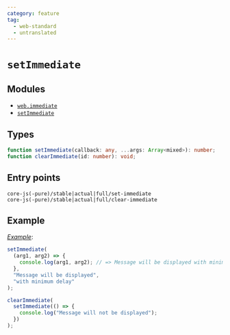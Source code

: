 ```yaml
---
category: feature
tag:
  - web-standard
  - untranslated
---
```


# `setImmediate`

## Modules

- [`web.immediate`](https://github.com/zloirock/core-js/blob/master/packages/core-js/modules/web.immediate.js)
- [`setImmediate`](https://w3c.github.io/setImmediate/)

## Types

```ts
function setImmediate(callback: any, ...args: Array<mixed>): number;
function clearImmediate(id: number): void;
```

## Entry points

```
core-js(-pure)/stable|actual|full/set-immediate
core-js(-pure)/stable|actual|full/clear-immediate
```

## Example

[_Example_](https://goo.gl/6nXGrx):

```js
setImmediate(
  (arg1, arg2) => {
    console.log(arg1, arg2); // => Message will be displayed with minimum delay
  },
  "Message will be displayed",
  "with minimum delay"
);

clearImmediate(
  setImmediate(() => {
    console.log("Message will not be displayed");
  })
);
```
